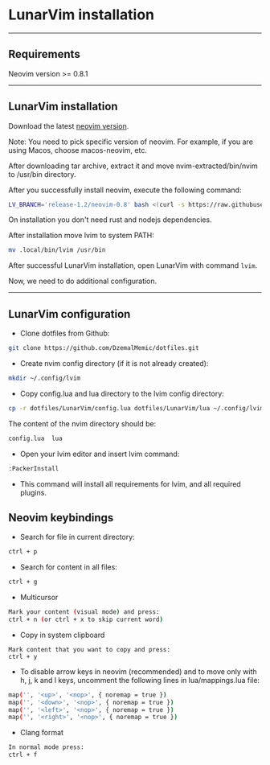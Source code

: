 LunarVim installation
=====================

------------
Requirements
------------

Neovim version >= 0.8.1


---------------------
LunarVim installation
---------------------


Download the latest [neovim version](https://github.com/neovim/neovim/releases/tag/stable).

Note: You need to pick specific version of neovim. For example, if you are using Macos, choose macos-neovim, etc.

After downloading tar archive, extract it and move nvim-extracted/bin/nvim to /usr/bin directory.

After you successfully install neovim, execute the following command:


```bash
LV_BRANCH='release-1.2/neovim-0.8' bash <(curl -s https://raw.githubusercontent.com/lunarvim/lunarvim/master/utils/installer/install.sh)

````


On installation you don't need rust and nodejs dependencies.

After installation move lvim to system PATH:

```bash
mv .local/bin/lvim /usr/bin

```

After successful LunarVim installation, open LunarVim with command `lvim`.

Now, we need to do additional configuration.

----------------------
LunarVim configuration
----------------------


- Clone dotfiles from Github: 

```bash 
git clone https://github.com/DzemalMemic/dotfiles.git
```

- Create nvim config directory (if it is not already created): 

```bash
mkdir ~/.config/lvim
```

- Copy config.lua and lua directory to the lvim config directory:

```bash
cp -r dotfiles/LunarVim/config.lua dotfiles/LunarVim/lua ~/.config/lvim
```

The content of the nvim directory should be:

```bash
config.lua  lua
```

- Open your lvim editor and insert lvim command:

```bash
:PackerInstall
```

- This command will install all requirements for lvim, and all required plugins.


## Neovim keybindings

- Search for file in current directory:

```bash
ctrl + p
```

- Search for content in all files:

```bash
ctrl + g
```

- Multicursor

```bash
Mark your content (visual mode) and press:
ctrl + n (or ctrl + x to skip current word)
```

- Copy in system clipboard

```
Mark content that you want to copy and press:
ctrl + y
```

- To disable arrow keys in neovim (recommended) and to move only with h, j, k and l keys, uncomment the following lines in lua/mappings.lua file:

```bash
map('', '<up>', '<nop>', { noremap = true })
map('', '<down>', '<nop>', { noremap = true })
map('', '<left>', '<nop>', { noremap = true })
map('', '<right>', '<nop>', { noremap = true })
```

- Clang format

```bash
In normal mode press:
ctrl + f
```
